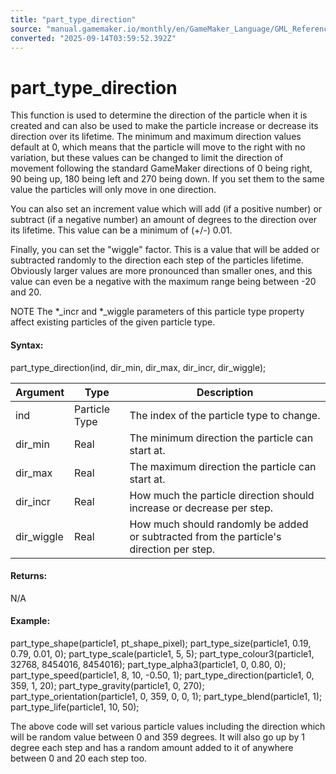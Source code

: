 ```yaml
---
title: "part_type_direction"
source: "manual.gamemaker.io/monthly/en/GameMaker_Language/GML_Reference/Drawing/Particles/Particle_Types/part_type_direction.htm"
converted: "2025-09-14T03:59:52.392Z"
---
```


# part\_type\_direction

This function is used to determine the direction of the particle when it is created and can also be used to make the particle increase or decrease its direction over its lifetime. The minimum and maximum direction values default at 0, which means that the particle will move to the right with no variation, but these values can be changed to limit the direction of movement following the standard GameMaker directions of 0 being right, 90 being up, 180 being left and 270 being down. If you set them to the same value the particles will only move in one direction.

You can also set an increment value which will add (if a positive number) or subtract (if a negative number) an amount of degrees to the direction over its lifetime. This value can be a minimum of (+/-) 0.01.

Finally, you can set the "wiggle" factor. This is a value that will be added or subtracted randomly to the direction each step of the particles lifetime. Obviously larger values are more pronounced than smaller ones, and this value can even be a negative with the maximum range being between -20 and 20.

NOTE The \*\_incr and \*\_wiggle parameters of this particle type property affect existing particles of the given particle type.

#### Syntax:

part\_type\_direction(ind, dir\_min, dir\_max, dir\_incr, dir\_wiggle);

| Argument | Type | Description |
| --- | --- | --- |
| ind | Particle Type | The index of the particle type to change. |
| dir_min | Real | The minimum direction the particle can start at. |
| dir_max | Real | The maximum direction the particle can start at. |
| dir_incr | Real | How much the particle direction should increase or decrease per step. |
| dir_wiggle | Real | How much should randomly be added or subtracted from the particle's direction per step. |

#### Returns:

N/A

#### Example:

part\_type\_shape(particle1, pt\_shape\_pixel);
part\_type\_size(particle1, 0.19, 0.79, 0.01, 0);
part\_type\_scale(particle1, 5, 5);
part\_type\_colour3(particle1, 32768, 8454016, 8454016);
part\_type\_alpha3(particle1, 0, 0.80, 0);
part\_type\_speed(particle1, 8, 10, -0.50, 1);
part\_type\_direction(particle1, 0, 359, 1, 20);
part\_type\_gravity(particle1, 0, 270);
part\_type\_orientation(particle1, 0, 359, 0, 0, 1);
part\_type\_blend(particle1, 1);
part\_type\_life(particle1, 10, 50);

The above code will set various particle values including the direction which will be random value between 0 and 359 degrees. It will also go up by 1 degree each step and has a random amount added to it of anywhere between 0 and 20 each step too.